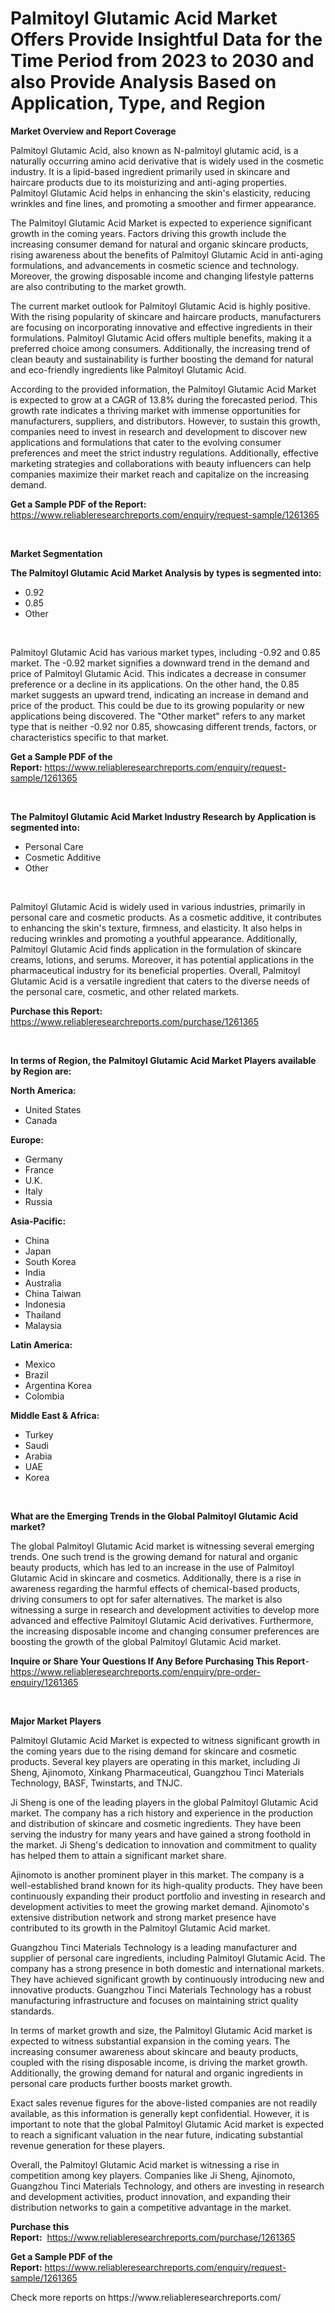 <p><h1>Palmitoyl Glutamic Acid Market Offers Provide Insightful Data for the Time Period from 2023 to 2030 and also Provide Analysis Based on Application, Type, and Region</h1></p><p><strong>Market Overview and Report Coverage</strong></p>
<p><p>Palmitoyl Glutamic Acid, also known as N-palmitoyl glutamic acid, is a naturally occurring amino acid derivative that is widely used in the cosmetic industry. It is a lipid-based ingredient primarily used in skincare and haircare products due to its moisturizing and anti-aging properties. Palmitoyl Glutamic Acid helps in enhancing the skin's elasticity, reducing wrinkles and fine lines, and promoting a smoother and firmer appearance.</p><p>The Palmitoyl Glutamic Acid Market is expected to experience significant growth in the coming years. Factors driving this growth include the increasing consumer demand for natural and organic skincare products, rising awareness about the benefits of Palmitoyl Glutamic Acid in anti-aging formulations, and advancements in cosmetic science and technology. Moreover, the growing disposable income and changing lifestyle patterns are also contributing to the market growth.</p><p>The current market outlook for Palmitoyl Glutamic Acid is highly positive. With the rising popularity of skincare and haircare products, manufacturers are focusing on incorporating innovative and effective ingredients in their formulations. Palmitoyl Glutamic Acid offers multiple benefits, making it a preferred choice among consumers. Additionally, the increasing trend of clean beauty and sustainability is further boosting the demand for natural and eco-friendly ingredients like Palmitoyl Glutamic Acid.</p><p>According to the provided information, the Palmitoyl Glutamic Acid Market is expected to grow at a CAGR of 13.8% during the forecasted period. This growth rate indicates a thriving market with immense opportunities for manufacturers, suppliers, and distributors. However, to sustain this growth, companies need to invest in research and development to discover new applications and formulations that cater to the evolving consumer preferences and meet the strict industry regulations. Additionally, effective marketing strategies and collaborations with beauty influencers can help companies maximize their market reach and capitalize on the increasing demand.</p></p>
<p><strong>Get a Sample PDF of the Report:</strong> <a href="https://www.reliableresearchreports.com/enquiry/request-sample/1261365">https://www.reliableresearchreports.com/enquiry/request-sample/1261365</a></p>
<p>&nbsp;</p>
<p><strong>Market Segmentation</strong></p>
<p><strong>The Palmitoyl Glutamic Acid Market Analysis by types is segmented into:</strong></p>
<p><ul><li>0.92</li><li>0.85</li><li>Other</li></ul></p>
<p>&nbsp;</p>
<p><p>Palmitoyl Glutamic Acid has various market types, including -0.92 and 0.85 market. The -0.92 market signifies a downward trend in the demand and price of Palmitoyl Glutamic Acid. This indicates a decrease in consumer preference or a decline in its applications. On the other hand, the 0.85 market suggests an upward trend, indicating an increase in demand and price of the product. This could be due to its growing popularity or new applications being discovered. The "Other market" refers to any market type that is neither -0.92 nor 0.85, showcasing different trends, factors, or characteristics specific to that market.</p></p>
<p><strong>Get a Sample PDF of the Report:</strong>&nbsp;<a href="https://www.reliableresearchreports.com/enquiry/request-sample/1261365">https://www.reliableresearchreports.com/enquiry/request-sample/1261365</a></p>
<p>&nbsp;</p>
<p><strong>The Palmitoyl Glutamic Acid Market Industry Research by Application is segmented into:</strong></p>
<p><ul><li>Personal Care</li><li>Cosmetic Additive</li><li>Other</li></ul></p>
<p>&nbsp;</p>
<p><p>Palmitoyl Glutamic Acid is widely used in various industries, primarily in personal care and cosmetic products. As a cosmetic additive, it contributes to enhancing the skin's texture, firmness, and elasticity. It also helps in reducing wrinkles and promoting a youthful appearance. Additionally, Palmitoyl Glutamic Acid finds application in the formulation of skincare creams, lotions, and serums. Moreover, it has potential applications in the pharmaceutical industry for its beneficial properties. Overall, Palmitoyl Glutamic Acid is a versatile ingredient that caters to the diverse needs of the personal care, cosmetic, and other related markets.</p></p>
<p><strong>Purchase this Report:</strong>&nbsp; <a href="https://www.reliableresearchreports.com/purchase/1261365">https://www.reliableresearchreports.com/purchase/1261365</a></p>
<p>&nbsp;</p>
<p><strong>In terms of Region, the Palmitoyl Glutamic Acid Market Players available by Region are:</strong></p>
<p>
    <p> <strong> North America: </strong>
        <ul>
            <li>United States</li>
            <li>Canada</li>
        </ul>
        </p> 
    <p> <strong> Europe: </strong>
        <ul>
            <li>Germany</li>
            <li>France</li>
            <li>U.K.</li>
            <li>Italy</li>
            <li>Russia</li>
        </ul>
        </p> 
    <p> <strong> Asia-Pacific: </strong>
        <ul>
            <li>China</li>
            <li>Japan</li>
            <li>South Korea</li>
            <li>India</li>
            <li>Australia</li>
            <li>China Taiwan</li>
            <li>Indonesia</li>
            <li>Thailand</li>
            <li>Malaysia</li>
        </ul>
        </p> 
    <p> <strong> Latin America: </strong>
        <ul>
            <li>Mexico</li>
            <li>Brazil</li>
            <li>Argentina Korea</li>
            <li>Colombia</li>
        </ul>
        </p> 
    <p> <strong> Middle East & Africa: </strong>
        <ul>
            <li>Turkey</li>
            <li>Saudi</li>
            <li>Arabia</li>
            <li>UAE</li>
            <li>Korea</li>
        </ul>
    </p>
    </p>
<p>&nbsp;</p>
<p><strong>What are the Emerging Trends in the Global Palmitoyl Glutamic Acid market?</strong></p>
<p><p>The global Palmitoyl Glutamic Acid market is witnessing several emerging trends. One such trend is the growing demand for natural and organic beauty products, which has led to an increase in the use of Palmitoyl Glutamic Acid in skincare and cosmetics. Additionally, there is a rise in awareness regarding the harmful effects of chemical-based products, driving consumers to opt for safer alternatives. The market is also witnessing a surge in research and development activities to develop more advanced and effective Palmitoyl Glutamic Acid derivatives. Furthermore, the increasing disposable income and changing consumer preferences are boosting the growth of the global Palmitoyl Glutamic Acid market.</p></p>
<p><strong>Inquire or Share Your Questions If Any Before Purchasing This Report</strong>- <a href="https://www.reliableresearchreports.com/enquiry/pre-order-enquiry/1261365">https://www.reliableresearchreports.com/enquiry/pre-order-enquiry/1261365</a></p>
<p>&nbsp;</p>
<p><strong>Major Market Players</strong></p>
<p><p>Palmitoyl Glutamic Acid Market is expected to witness significant growth in the coming years due to the rising demand for skincare and cosmetic products. Several key players are operating in this market, including Ji Sheng, Ajinomoto, Xinkang Pharmaceutical, Guangzhou Tinci Materials Technology, BASF, Twinstarts, and TNJC.</p><p>Ji Sheng is one of the leading players in the global Palmitoyl Glutamic Acid market. The company has a rich history and experience in the production and distribution of skincare and cosmetic ingredients. They have been serving the industry for many years and have gained a strong foothold in the market. Ji Sheng's dedication to innovation and commitment to quality has helped them to attain a significant market share.</p><p>Ajinomoto is another prominent player in this market. The company is a well-established brand known for its high-quality products. They have been continuously expanding their product portfolio and investing in research and development activities to meet the growing market demand. Ajinomoto's extensive distribution network and strong market presence have contributed to its growth in the Palmitoyl Glutamic Acid market.</p><p>Guangzhou Tinci Materials Technology is a leading manufacturer and supplier of personal care ingredients, including Palmitoyl Glutamic Acid. The company has a strong presence in both domestic and international markets. They have achieved significant growth by continuously introducing new and innovative products. Guangzhou Tinci Materials Technology has a robust manufacturing infrastructure and focuses on maintaining strict quality standards.</p><p>In terms of market growth and size, the Palmitoyl Glutamic Acid market is expected to witness substantial expansion in the coming years. The increasing consumer awareness about skincare and beauty products, coupled with the rising disposable income, is driving the market growth. Additionally, the growing demand for natural and organic ingredients in personal care products further boosts market growth.</p><p>Exact sales revenue figures for the above-listed companies are not readily available, as this information is generally kept confidential. However, it is important to note that the global Palmitoyl Glutamic Acid market is expected to reach a significant valuation in the near future, indicating substantial revenue generation for these players.</p><p>Overall, the Palmitoyl Glutamic Acid market is witnessing a rise in competition among key players. Companies like Ji Sheng, Ajinomoto, Guangzhou Tinci Materials Technology, and others are investing in research and development activities, product innovation, and expanding their distribution networks to gain a competitive advantage in the market.</p></p>
<p><strong>Purchase this Report:</strong>&nbsp;&nbsp;<a href="https://www.reliableresearchreports.com/purchase/1261365">https://www.reliableresearchreports.com/purchase/1261365</a></p>
<p></p>
<p><strong>Get a Sample PDF of the Report:</strong>&nbsp;<a href="https://www.reliableresearchreports.com/enquiry/request-sample/1261365">https://www.reliableresearchreports.com/enquiry/request-sample/1261365</a></p>
<p>Check more reports on https://www.reliableresearchreports.com/</p>